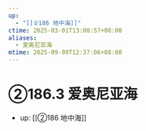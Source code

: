 ```yaml
---
up:
  - "[[②186 地中海]]"
ctime: 2025-03-01T13:08:57+08:00
aliases:
  - 爱奥尼亚海
mtime: 2025-09-09T12:37:06+08:00
---
```


# ②186.3 爱奥尼亚海

- up: [[②186 地中海]]
